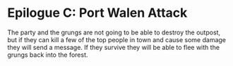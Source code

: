 # Epilogue C: Port Walen Attack

The party and the grungs are not going to be able to destroy the outpost, but
if they can kill a few of the top people in town and cause some damage they
will send a message. If they survive they will be able to flee with the grungs
back into the forest.